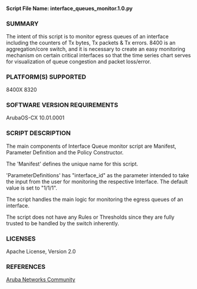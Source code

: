 #### Script File Name: interface\_queues\_monitor.1.0.py

### SUMMARY
The intent of this script is to monitor egress queues of an interface including the counters of Tx bytes, Tx packets & Tx errors. 8400 is an aggregation/core switch, and it is necessary to create an easy monitoring mechanism on certain critical interfaces so that the time series chart serves for visualization of queue congestion and packet loss/error.

### PLATFORM(S) SUPPORTED
8400X
8320

### SOFTWARE VERSION REQUIREMENTS
ArubaOS-CX 10.01.0001

### SCRIPT DESCRIPTION
The main components of Interface Queue monitor script are Manifest, Parameter Definition and the Policy Constructor.

The 'Manifest' defines the unique name for this script.

'ParameterDefinitions' has "interface_id" as the parameter intended to take the input from the user for monitoring the respective Interface. The default value is set to "1/1/1".

The script handles the main logic for monitoring the egress queues of an interface.

The script does not have any Rules or Thresholds since they are fully trusted to be handled by the switch inherently.


### LICENSES
Apache License, Version 2.0

### REFERENCES
[Aruba Networks Community](http://community.arubanetworks.com/t5/Network-Analytic-Engine/ct-p/NetworkAnalyticEngine)
